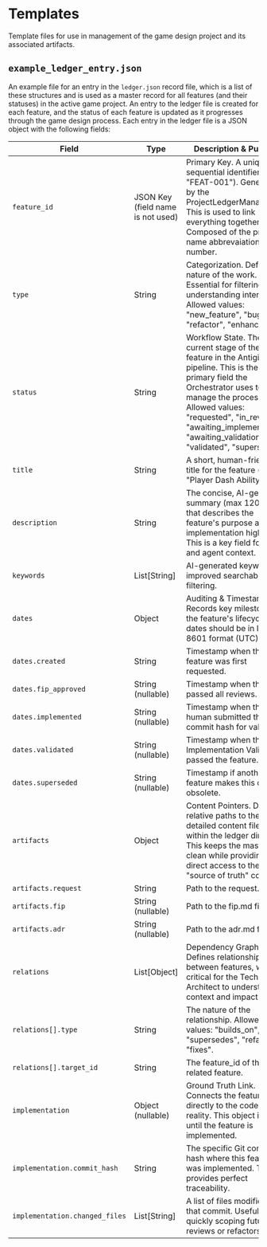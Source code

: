 # Templates
Template files for use in management of the game design project and its associated artifacts.

## **`example_ledger_entry.json`**
An example file for an entry in the `ledger.json` record file, which is a list of these structures and is used as a master record for all features (and their statuses) in the active game project. An entry to the ledger file is created for each feature, and the status of each feature is updated as it progresses through the game design process. Each entry in the ledger file is a JSON object with the following fields:

| Field | Type | Description & Purpose |
| ----- | ---- | --------------------- |
| `feature_id` | JSON Key (field name is not used) | Primary Key. A unique, sequential identifier (e.g., "FEAT-001"). Generated by the ProjectLedgerManager. This is used to link everything together. Composed of the project name abbrevaiation and number. |
| `type` | String | Categorization. Defines the nature of the work. Essential for filtering and understanding intent. Allowed values: "new_feature", "bug_fix", "refactor", "enhancement". |
| `status` | String | Workflow State. The current stage of the feature in the Antigine pipeline. This is the primary field the Orchestrator uses to manage the process. Allowed values: "requested", "in_review", "awaiting_implementation", "awaiting_validation", "validated", "superseded". |
| `title` | String | A short, human-friendly title for the feature (e.g., "Player Dash Ability"). |
| `description` | String | The concise, AI-generated summary (max 120 words) that describes the feature's purpose and implementation highlights. This is a key field for RAG and agent context. |
| `keywords` | List[String] | AI-generated keywords for improved searchability and filtering. |
| `dates` | Object | Auditing & Timestamps. Records key milestones in the feature's lifecycle. All dates should be in ISO 8601 format (UTC). |
| `dates.created` | String | Timestamp when the feature was first requested. |
| `dates.fip_approved` | String (nullable) | Timestamp when the FIP passed all reviews. |
| `dates.implemented` | String (nullable) | Timestamp when the human submitted the commit hash for validation. |
| `dates.validated` | String (nullable) | Timestamp when the Implementation Validator passed the feature. |
| `dates.superseded` | String (nullable) | Timestamp if another feature makes this one obsolete. |
| `artifacts` | Object | Content Pointers. Direct relative paths to the detailed content files within the ledger directory. This keeps the master file clean while providing direct access to the "source of truth" content. |
| `artifacts.request` | String | Path to the request.md file. |
| `artifacts.fip` | String (nullable) | Path to the fip.md file. |
| `artifacts.adr` | String (nullable) | Path to the adr.md file. |
| `relations` | List[Object] | Dependency Graph. Defines relationships between features, which is critical for the Technical Architect to understand context and impact. |
| `relations[].type` | String | The nature of the relationship. Allowed values: "builds_on", "supersedes", "refactors", "fixes". |
| `relations[].target_id` | String | The feature_id of the related feature. |
| `implementation` | Object (nullable) | Ground Truth Link. Connects the feature directly to the codebase reality. This object is null until the feature is implemented. |
| `implementation.commit_hash` | String | The specific Git commit hash where this feature was implemented. This provides perfect traceability. |
| `implementation.changed_files` | List[String] | A list of files modified in that commit. Useful for quickly scoping future reviews or refactors. |
